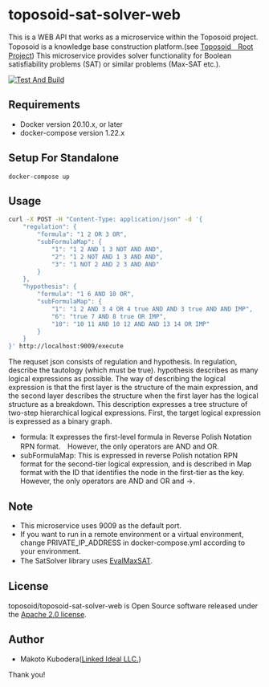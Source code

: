 # toposoid-sat-solver-web
This is a WEB API that works as a microservice within the Toposoid project.
Toposoid is a knowledge base construction platform.(see [Toposoid　Root Project](https://github.com/toposoid/toposoid.git))
This microservice provides solver functionality for Boolean satisfiability problems (SAT) or similar problems (Max-SAT etc.).

[![Test And Build](https://github.com/toposoid/toposoid-sat-solver-web/actions/workflows/action.yml/badge.svg)](https://github.com/toposoid/toposoid-sat-solver-web/actions/workflows/action.yml)

## Requirements
* Docker version 20.10.x, or later
* docker-compose version 1.22.x

## Setup For Standalone
```bssh
docker-compose up
```

## Usage
```bash
curl -X POST -H "Content-Type: application/json" -d '{
    "regulation": {
        "formula": "1 2 OR 3 OR",
        "subFormulaMap": {
            "1": "1 2 AND 1 3 NOT AND AND",
            "2": "1 2 NOT AND 1 3 AND AND",
            "3": "1 NOT 2 AND 2 3 AND AND"
        }
    },
    "hypothesis": {
        "formula": "1 6 AND 10 OR",
        "subFormulaMap": {
            "1": "1 2 AND 3 4 OR 4 true AND AND 3 true AND AND IMP",
            "6": "true 7 AND 8 true OR IMP",
            "10": "10 11 AND 10 12 AND AND 13 14 OR IMP"
        }
    }
}' http://localhost:9009/execute
```
The requset json consists of regulation and hypothesis. In regulation, describe the tautology (which must be true).
hypothesis describes as many logical expressions as possible.
The way of describing the logical expression is that the first layer is the structure of the main expression, and the second layer describes the structure when the first layer has the logical structure as a breakdown.
This description expresses a tree structure of two-step hierarchical logical expressions. First, the target logical expression is expressed as a binary graph. 
* formula: It expresses the first-level formula in Reverse Polish Notation RPN format.　However, the only operators are AND and OR.
* subFormulaMap: This is expressed in reverse Polish notation RPN format for the second-tier logical expression, and is described in Map format with the ID that identifies the node in the first-tier as the key. However, the only operators are AND and OR and →.

## Note
* This microservice uses 9009 as the default port.
* If you want to run in a remote environment or a virtual environment, change PRIVATE_IP_ADDRESS in docker-compose.yml according to your environment.
* The SatSolver library uses [EvalMaxSAT](https://github.com/toposoid/EvalMaxSAT).　

## License
toposoid/toposoid-sat-solver-web is Open Source software released under the [Apache 2.0 license](https://www.apache.org/licenses/LICENSE-2.0.html).

## Author
* Makoto Kubodera([Linked Ideal LLC.](https://linked-ideal.com/))

Thank you!


